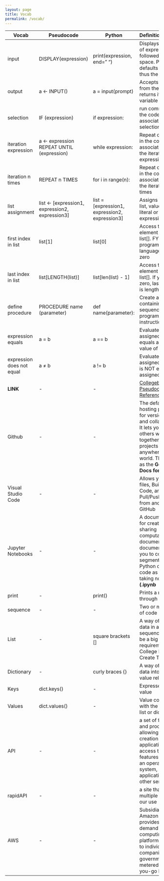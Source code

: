 ```yaml
---
layout: page
title: Vocab
permalink: /vocab/
---
```


| Vocab       | Pseudocode  | Python      | Definition/Purpose |
| ----------- | ----------- | ----------- | ----------         |
| input       | DISPLAY(expression)       | print(expression, end=” “)            | Displays the value of expression, followed by a space. Python defaults to newline, thus the end=” “                   |
| output      | a ← INPUT()	| a = input(prompt)	| Accepts a value from the user and returns it to the variable a |
| selection | IF (expression) | if expression: | run commands in the code block associated with the selection         |
| iteration expression   | a ← expression REPEAT UNTIL (expression) | while expression: | Repeat commands in the code block associated withe the iteration while expression is true       |
| iteration n times      | REPEAT n TIMES | for i in range(n): | Repeat commands in the code block associated withe the iteration n times |
| list assignment      | list ← [expression1, expression2, expression3]	| list = [expression1, expression2, expression3]	| Assigns 3 values to list, value can be literal or expressions |
| first index in list      | list[1] |	list[0] |	Access the 1st element in the list[]. FYI, most programming languages start at zero |
| last index in list      | list[LENGTH(list)] | list[len(list) - 1] | Access the last element in the list[]. If you start at zero, last element is length - 1. |
| define procedure     | PROCEDURE name (parameter) | def name(parameter): | Create a procedure containing a sequence of programming instructions |
| expression equals     | a = b | a == b | Evaluate if assigned value of a equals assigned value of b |
| expression does not equal     | a ≠ b | a != b | Evaluate if assigned value of a is NOT equal to assigned value of b |
| **LINK**    | -        | -         | [Collegeboard Pseudocode Reference](https://apcentral.collegeboard.org/media/pdf/ap-computer-science-principles-exam-reference-sheet.pdf)                   |
| Github     | -        | -           | The defacto hosting platform for version control and collaboration. It lets you and others work together on projects from anywhere in the world. Think of it as the **Google Docs for Coders.**                   |
| Visual Studio Code      | -        | -            | Allows you to Edit files, Build your Code, and Pull/Push Code from and to the GitHub                   |
| Jupyter Notebooks     | - | - | A document format for creating and sharing computational documents. These documents allow you to compute segments of Python or Java code as you are taking notes. **(.ipynb**|
| print     | - | print() | Prints a message through Python |
| sequence    | - | - | Two or more lines of code |
| List | - | square brackets [] | A way of grouping data in an ordered sequence, and will be a big part of the requirement for the College Board Create Task project |
| Dictionary | - | curly braces {} | A way of grouping data into in key-value relationships |
| Keys | dict.keys() | - | Expresses the value |
| Values | dict.values() | - | Value corresponds with the keys in a list or dictionary |
| API | - | - | a set of functions and procedures allowing the creation of applications that access the features or data of an operating system, application, or other service |
| rapidAPI | - | - | a site that offers multiple APIs for our use |
| AWS | - | - | Subsidiary of Amazon that provides on-demand cloud computing platforms and APIs to individuals, companies, and governments, on a metered pay-as-you-go basis |